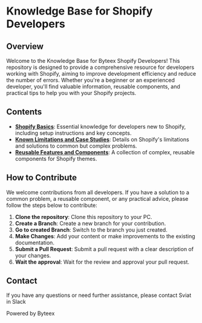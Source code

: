 # Knowledge Base for Shopify Developers

## Overview

Welcome to the Knowledge Base for Byteex Shopify Developers! This repository is designed to provide a comprehensive resource for developers working with Shopify, aiming to improve development efficiency and reduce the number of errors. Whether you're a beginner or an experienced developer, you'll find valuable information, reusable components, and practical tips to help you with your Shopify projects.

## Contents

- **[Shopify Basics](2_Shopify_Basics/Getting_Started.md)**: Essential knowledge for developers new to Shopify, including setup instructions and key concepts.
- **[Known Limitations and Case Studies](3_Known_Limitations_and_Case_Studies/Limitations_And_Cases.md)**: Details on Shopify's limitations and solutions to common but complex problems.
- **[Reusable Features and Components](4_Reusable_Components/Component_List.md)**: A collection of complex, reusable components for Shopify themes.

## How to Contribute

We welcome contributions from all developers. If you have a solution to a common problem, a reusable component, or any practical advice, please follow the steps below to contribute:

1. **Clone the repository**: Clone this repository to your PC.
2. **Create a Branch**: Create a new branch for your contribution.
3. **Go to created Branch**: Switch to the branch you just created.
4. **Make Changes**: Add your content or make improvements to the existing documentation.
5. **Submit a Pull Request**: Submit a pull request with a clear description of your changes.
6. **Wait the approval**: Wait for the review and approval your pull request.

## Contact

If you have any questions or need further assistance, please contact Sviat in Slack

Powered by Byteex
